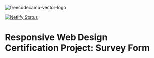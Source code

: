 ![freecodecamp-vector-logo](https://user-images.githubusercontent.com/55994508/169564960-d564f262-78e2-4e09-bc27-9b9801bd6b84.png)

[![Netlify Status](https://api.netlify.com/api/v1/badges/cb22e8e2-930c-4dc8-b49b-137b39a2ea09/deploy-status)](https://app.netlify.com/sites/freecodecamp-survey-form1/deploys)
# Responsive Web Design Certification Project: Survey Form
